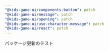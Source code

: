 ```yaml
---
"@kids-game-ui/components-button": patch
"@kids-game-ui/message": patch
"@kids-game-ui/opening": patch
"@kids-game-ui/use-character-message": patch
"@kids-game-ui/react": patch
---
```


パッケージ更新のテスト
